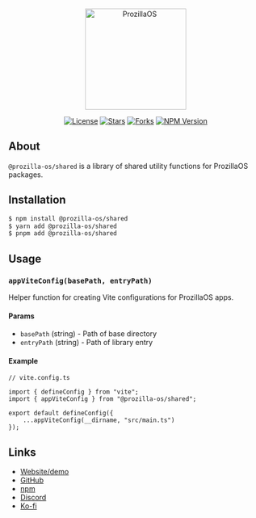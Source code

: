<div align="center">
  <br />
  <p>
    <a href="https://os.prozilla.dev/"><img src="https://os.prozilla.dev/assets/logo.svg?v=2" height="200" alt="ProzillaOS" /></a>
  </p>
  <p>
    <a href="https://github.com/prozilla-os/ProzillaOS/blob/main/LICENSE.md"><img alt="License" src="https://img.shields.io/github/license/Prozilla/ProzillaOS?style=flat-square&color=FF4D5B&label=License"></a>
    <a href="https://github.com/prozilla-os/ProzillaOS"><img alt="Stars" src="https://img.shields.io/github/stars/Prozilla/ProzillaOS?style=flat-square&color=FED24C&label=%E2%AD%90"></a>
    <a href="https://github.com/prozilla-os/ProzillaOS"><img alt="Forks" src="https://img.shields.io/github/forks/Prozilla/ProzillaOS?style=flat-square&color=4D9CFF&label=Forks&logo=github"></a>
    <a href="https://www.npmjs.com/package/prozilla-os"><img alt="NPM Version" src="https://img.shields.io/npm/v/prozilla-os?logo=npm&style=flat-square&label=prozilla-os&color=FF4D5B"></a>
  </p>
</div>

## About 

`@prozilla-os/shared` is a library of shared utility functions for ProzillaOS packages.

## Installation

```sh
$ npm install @prozilla-os/shared
$ yarn add @prozilla-os/shared
$ pnpm add @prozilla-os/shared
```

## Usage

### `appViteConfig(basePath, entryPath)`

Helper function for creating Vite configurations for ProzillaOS apps.

#### Params

- `basePath` (string) - Path of base directory
- `entryPath` (string) - Path of library entry

#### Example
```tsx
// vite.config.ts

import { defineConfig } from "vite";
import { appViteConfig } from "@prozilla-os/shared";

export default defineConfig({
	...appViteConfig(__dirname, "src/main.ts")
});
```

## Links

- [Website/demo][website]
- [GitHub][github]
- [npm][npm]
- [Discord][discord]
- [Ko-fi][ko-fi]

[website]: https://os.prozilla.dev/
[github]: https://github.com/prozilla-os/ProzillaOS/tree/main/packages/shared
[npm]: https://www.npmjs.com/package/@prozilla-os/shared
[discord]: https://discord.gg/JwbyQP4tdz
[ko-fi]: https://ko-fi.com/prozilla